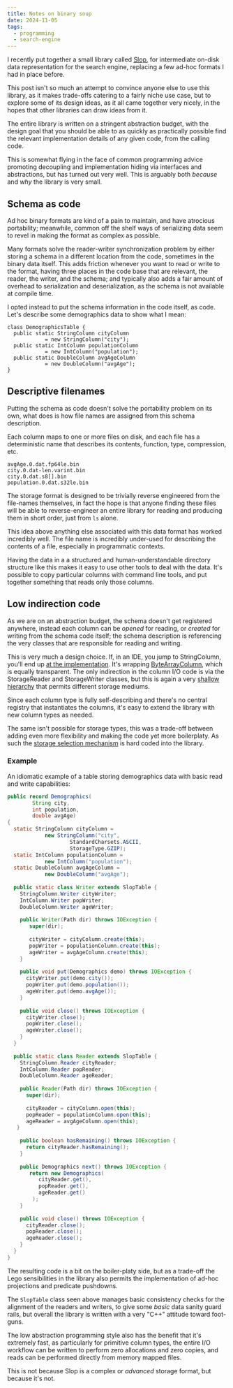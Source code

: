 ```yaml
---
title: Notes on binary soup
date: 2024-11-05
tags:
  - programming
  - search-engine
---
```

I recently put together a small library called [Slop](https://github.com/MarginaliaSearch/SlopData), for intermediate on-disk data representation for the search engine, replacing a few ad-hoc formats I had in place before.  

This post isn't so much an attempt to convince anyone else to use this library, as it makes trade-offs catering to a fairly niche use case, but to explore some of its design ideas, as it all came together very nicely, in the hopes that other libraries can draw ideas from it.

The entire library is written on a stringent abstraction budget, with the design goal that you should be able to as quickly as practically possible find the relevant implementation details of any given code, from the calling code.   

This is somewhat  flying in the face of common programming advice promoting decoupling and implementation hiding via interfaces and abstractions, but has turned out very well.  This is arguably both *because* and *why*  the library is very small.

## Schema as code

Ad hoc binary formats are kind of a pain to maintain, and have atrocious portability; meanwhile, common off the shelf ways of serializing data seem to revel in making the format as complex as possible.  

Many formats solve the reader-writer synchronization problem by either storing a schema in a different location from the code, sometimes in the binary data itself.   This adds friction whenever you want to read or write to the format, having three places in the code base that are relevant, the reader, the writer, and the schema; and typically also adds a fair amount of overhead to serialization and deserialization, as the schema is not available at compile time.

I opted instead to put the schema information in the code itself, as code.   Let's describe some demographics data to show what I mean:

```
class DemographicsTable {
  public static StringColumn cityColumn 
            = new StringColumn("city");  
  public static IntColumn populationColumn 
            = new IntColumn("population");  
  public static DoubleColumn avgAgeColumn 
            = new DoubleColumn("avgAge");
}
```

## Descriptive filenames

Putting the schema as code doesn't solve the portability problem on its own, what does is how file names are assigned from this schema description.  

Each column maps to one or more files on disk, and each file has a deterministic name that describes its contents, function, type, compression, etc.  

```
avgAge.0.dat.fp64le.bin  
city.0.dat-len.varint.bin  
city.0.dat.s8[].bin
population.0.dat.s32le.bin
```

The storage format is designed to be trivially reverse engineered from the file-names themselves, in fact the hope is that anyone finding these files will be able to reverse-engineer an entire library for reading and producing them in short order, just from `ls` alone.

This idea above anything else associated with this data format has worked incredibly well.  The file name is incredibly under-used for describing the contents of a file, especially in programmatic contexts.

Having the data in a a structured and human-understandable directory structure like this makes it easy to use other tools to deal with the data.  It's possible to copy particular columns with command line tools, and put together something that reads only those columns.  

## Low indirection code

As we are on an abstraction budget, the schema doesn't get registered anywhere, instead each column can be *opened* for reading, or *created* for writing from the schema code itself; the schema description is referencing the very classes that are responsible for reading and writing.   

This is very much a design choice.  If, in an IDE, you jump to StringColumn, you'll end up  [at the implementation](https://github.com/MarginaliaSearch/SlopData/blob/master/src/main/java/nu/marginalia/slop/column/string/StringColumn.java).   It's wrapping [ByteArrayColumn](https://github.com/MarginaliaSearch/SlopData/blob/master/src/main/java/nu/marginalia/slop/column/array/ByteArrayColumn.java), which is equally transparent.  The only indirection in the column I/O code is via the StorageReader and StorageWriter classes,  but this is again a very [shallow hierarchy](https://github.com/MarginaliaSearch/SlopData/tree/master/src/main/java/nu/marginalia/slop/storage) that permits different storage mediums. 

Since each column type is fully self-describing and there's no central registry that instantiates the columns, it's easy to extend the library with new column types as needed.

The same isn't possible for storage types, this was a trade-off between adding even more flexibility and making the code yet more boilerplaty.  As such the [storage selection mechanism](https://github.com/MarginaliaSearch/SlopData/blob/master/src/main/java/nu/marginalia/slop/storage/Storage.java) is hard coded into the library.

### Example

An idiomatic example of a table storing demographics data with basic read and write capabilities:

```java
public record Demographics(
		String city, 
		int population, 
		double avgAge) 
{  
  static StringColumn cityColumn = 
            new StringColumn("city", 
			        StandardCharsets.ASCII, 
                    StorageType.GZIP);  
  static IntColumn populationColumn = 
            new IntColumn("population");  
  static DoubleColumn avgAgeColumn = 
            new DoubleColumn("avgAge");  
  
  public static class Writer extends SlopTable {  
    StringColumn.Writer cityWriter;  
    IntColumn.Writer popWriter;  
    DoubleColumn.Writer ageWriter;  
  
    public Writer(Path dir) throws IOException {  
       super(dir);  
  
       cityWriter = cityColumn.create(this);  
       popWriter = populationColumn.create(this);  
       ageWriter = avgAgeColumn.create(this);  
    }  
  
    public void put(Demographics demo) throws IOException {  
      cityWriter.put(demo.city());  
      popWriter.put(demo.population());  
      ageWriter.put(demo.avgAge());  
    }  
  
    public void close() throws IOException {  
      cityWriter.close();  
      popWriter.close();  
      ageWriter.close();  
    }  
  }  
  
  public static class Reader extends SlopTable {
    StringColumn.Reader cityReader;  
    IntColumn.Reader popReader;  
    DoubleColumn.Reader ageReader;  
  
    public Reader(Path dir) throws IOException {  
      super(dir);  
  
      cityReader = cityColumn.open(this);  
      popReader = populationColumn.open(this);  
      ageReader = avgAgeColumn.open(this);  
   }  
  
    public boolean hasRemaining() throws IOException {  
      return cityReader.hasRemaining();  
    }  
  
    public Demographics next() throws IOException {  
       return new Demographics(  
          cityReader.get(),  
          popReader.get(),  
          ageReader.get()
        );  
    }
    
    public void close() throws IOException {  
      cityReader.close();  
      popReader.close();  
      ageReader.close();  
    }  
  }  
}
```

 The resulting code is a bit on the boiler-platy side, but as a trade-off the Lego sensibilities in the library also permits the implementation of ad-hoc projections and predicate pushdowns.  

The `SlopTable` class seen above manages basic consistency checks for the alignment of the readers and writers, to give some *basic* data sanity guard rails, but overall the library is written with a very "C++" attitude toward foot-guns.  

The low abstraction programming style also has the benefit that it's extremely fast, as particularly for primitive column types, the entire I/O workflow can be written to perform zero allocations and zero copies, and reads can be performed directly from memory mapped files.    

This is not because Slop is a complex or *advanced* storage format, but because it's not. 
